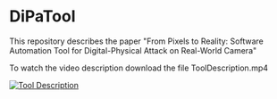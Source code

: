 # DiPaTool
This repository describes the paper "From Pixels to Reality: Software Automation Tool for Digital-Physical Attack on Real-World Camera"

To watch the video description download the file ToolDescription.mp4

[![Tool Description](https://img.youtube.com/vi/tbJJr1KEAJc/mqdefault.jpg)](https://www.youtube.com/tbJJr1KEAJc)
